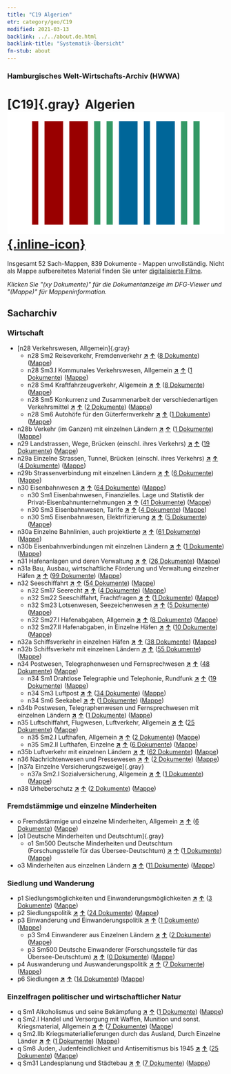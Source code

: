 ```yaml
---
title: "C19 Algerien"
etr: category/geo/C19
modified: 2021-03-13
backlink: ../../about.de.html
backlink-title: "Systematik-Übersicht"
fn-stub: about
---
```


### Hamburgisches Welt-Wirtschafts-Archiv (HWWA)
# [C19]{.gray}&#8201; Algerien&#160; [![Wikidata item](/images/Wikidata-logo.svg){.inline-icon}](http://www.wikidata.org/entity/Q262)




Insgesamt 52 Sach-Mappen, 839 Dokumente - Mappen unvollständig.
Nicht als Mappe aufbereitetes Material finden Sie unter [digitalisierte Filme](/film/h1_sh).

_Klicken Sie "(xy Dokumente)" für die Dokumentanzeige im DFG-Viewer und "(Mappe)" für Mappeninformation._

## Sacharchiv




### Wirtschaft

- [n28 Verkehrswesen, Allgemein]{.gray}
  - n28 Sm2 Reiseverkehr, Fremdenverkehr [**&nearr;**](../../../subject/i/161625/about.de.html "Reiseverkehr, Fremdenverkehr (in der ganzen Welt)") [**&uarr;**](../../../subject/about.de.html#n28_Sm2 "Sachsystematik") (<a href="https://pm20.zbw.eu/dfgview/sh/141354,161625" title="über: Algerien : Reiseverkehr, Fremdenverkehr" target="_blank">8 Dokumente</a>) ([Mappe](http://purl.org/pressemappe20/folder/sh/141354,161625))
  - n28 Sm3.I Kommunales Verkehrswesen, Allgemein [**&nearr;**](../../../subject/i/145513/about.de.html "Kommunales Verkehrswesen, Allgemein (in der ganzen Welt)") [**&uarr;**](../../../subject/about.de.html#n28_Sm3.I "Sachsystematik") (<a href="https://pm20.zbw.eu/dfgview/sh/141354,145513" title="über: Algerien : Kommunales Verkehrswesen, Allgemein" target="_blank">1 Dokumente</a>) ([Mappe](http://purl.org/pressemappe20/folder/sh/141354,145513))
  - n28 Sm4 Kraftfahrzeugverkehr, Allgemein [**&nearr;**](../../../subject/i/145515/about.de.html "Kraftfahrzeugverkehr, Allgemein (in der ganzen Welt)") [**&uarr;**](../../../subject/about.de.html#n28_Sm4 "Sachsystematik") (<a href="https://pm20.zbw.eu/dfgview/sh/141354,145515" title="über: Algerien : Kraftfahrzeugverkehr, Allgemein" target="_blank">8 Dokumente</a>) ([Mappe](http://purl.org/pressemappe20/folder/sh/141354,145515))
  - n28 Sm5 Konkurrenz und Zusammenarbeit der verschiedenartigen Verkehrsmittel [**&nearr;**](../../../subject/i/145516/about.de.html "Konkurrenz und Zusammenarbeit der verschiedenartigen Verkehrsmittel (in der ganzen Welt)") [**&uarr;**](../../../subject/about.de.html#n28_Sm5 "Sachsystematik") (<a href="https://pm20.zbw.eu/dfgview/sh/141354,145516" title="über: Algerien : Konkurrenz und Zusammenarbeit der verschiedenartigen Verkehrsmittel" target="_blank">2 Dokumente</a>) ([Mappe](http://purl.org/pressemappe20/folder/sh/141354,145516))
  - n28 Sm6 Autohöfe für den Güterfernverkehr [**&nearr;**](../../../subject/i/145517/about.de.html "Autohöfe für den Güterfernverkehr (in der ganzen Welt)") [**&uarr;**](../../../subject/about.de.html#n28_Sm6 "Sachsystematik") (<a href="https://pm20.zbw.eu/dfgview/sh/141354,145517" title="über: Algerien : Autohöfe für den Güterfernverkehr" target="_blank">1 Dokumente</a>) ([Mappe](http://purl.org/pressemappe20/folder/sh/141354,145517))
- n28b Verkehr (im Ganzen) mit einzelnen Ländern [**&nearr;**](../../../subject/i/145523/about.de.html "Verkehr (im Ganzen) mit einzelnen Ländern (in der ganzen Welt)") [**&uarr;**](../../../subject/about.de.html#n28b "Sachsystematik") (<a href="https://pm20.zbw.eu/dfgview/sh/141354,145523" title="über: Algerien : Verkehr (im Ganzen) mit einzelnen Ländern" target="_blank">1 Dokumente</a>) ([Mappe](http://purl.org/pressemappe20/folder/sh/141354,145523))
- n29 Landstrassen, Wege, Brücken (einschl. ihres Verkehrs) [**&nearr;**](../../../subject/i/145524/about.de.html "Landstrassen, Wege, Brücken (einschl. ihres Verkehrs) (in der ganzen Welt)") [**&uarr;**](../../../subject/about.de.html#n29 "Sachsystematik") (<a href="https://pm20.zbw.eu/dfgview/sh/141354,145524" title="über: Algerien : Landstrassen, Wege, Brücken (einschl. ihres Verkehrs)" target="_blank">19 Dokumente</a>) ([Mappe](http://purl.org/pressemappe20/folder/sh/141354,145524))
- n29a Einzelne Strassen, Tunnel, Brücken (einschl. ihres Verkehrs) [**&nearr;**](../../../subject/i/145529/about.de.html "Einzelne Strassen, Tunnel, Brücken (einschl. ihres Verkehrs) (in der ganzen Welt)") [**&uarr;**](../../../subject/about.de.html#n29a "Sachsystematik") (<a href="https://pm20.zbw.eu/dfgview/sh/141354,145529" title="über: Algerien : Einzelne Strassen, Tunnel, Brücken (einschl. ihres Verkehrs)" target="_blank">4 Dokumente</a>) ([Mappe](http://purl.org/pressemappe20/folder/sh/141354,145529))
- n29b Strassenverbindung mit einzelnen Ländern [**&nearr;**](../../../subject/i/145530/about.de.html "Strassenverbindung mit einzelnen Ländern (in der ganzen Welt)") [**&uarr;**](../../../subject/about.de.html#n29b "Sachsystematik") (<a href="https://pm20.zbw.eu/dfgview/sh/141354,145530" title="über: Algerien : Strassenverbindung mit einzelnen Ländern" target="_blank">6 Dokumente</a>) ([Mappe](http://purl.org/pressemappe20/folder/sh/141354,145530))
- n30 Eisenbahnwesen [**&nearr;**](../../../subject/i/145531/about.de.html "Eisenbahnwesen (in der ganzen Welt)") [**&uarr;**](../../../subject/about.de.html#n30 "Sachsystematik") (<a href="https://pm20.zbw.eu/dfgview/sh/141354,145531" title="über: Algerien : Eisenbahnwesen" target="_blank">64 Dokumente</a>) ([Mappe](http://purl.org/pressemappe20/folder/sh/141354,145531))
  - n30 Sm1 Eisenbahnwesen, Finanzielles. Lage und Statistik der Privat-Eisenbahnunternehmungen [**&nearr;**](../../../subject/i/145532/about.de.html "Eisenbahnwesen, Finanzielles. Lage und Statistik der Privat-Eisenbahnunternehmungen (in der ganzen Welt)") [**&uarr;**](../../../subject/about.de.html#n30_Sm1 "Sachsystematik") (<a href="https://pm20.zbw.eu/dfgview/sh/141354,145532" title="über: Algerien : Eisenbahnwesen, Finanzielles. Lage und Statistik der Privat-Eisenbahnunternehmungen" target="_blank">41 Dokumente</a>) ([Mappe](http://purl.org/pressemappe20/folder/sh/141354,145532))
  - n30 Sm3 Eisenbahnwesen, Tarife [**&nearr;**](../../../subject/i/145534/about.de.html "Eisenbahnwesen, Tarife (in der ganzen Welt)") [**&uarr;**](../../../subject/about.de.html#n30_Sm3 "Sachsystematik") (<a href="https://pm20.zbw.eu/dfgview/sh/141354,145534" title="über: Algerien : Eisenbahnwesen, Tarife" target="_blank">4 Dokumente</a>) ([Mappe](http://purl.org/pressemappe20/folder/sh/141354,145534))
  - n30 Sm5 Eisenbahnwesen, Elektrifizierung [**&nearr;**](../../../subject/i/145536/about.de.html "Eisenbahnwesen, Elektrifizierung (in der ganzen Welt)") [**&uarr;**](../../../subject/about.de.html#n30_Sm5 "Sachsystematik") (<a href="https://pm20.zbw.eu/dfgview/sh/141354,145536" title="über: Algerien : Eisenbahnwesen, Elektrifizierung" target="_blank">5 Dokumente</a>) ([Mappe](http://purl.org/pressemappe20/folder/sh/141354,145536))
- n30a Einzelne Bahnlinien, auch projektierte [**&nearr;**](../../../subject/i/145556/about.de.html "Einzelne Bahnlinien, auch projektierte (in der ganzen Welt)") [**&uarr;**](../../../subject/about.de.html#n30a "Sachsystematik") (<a href="https://pm20.zbw.eu/dfgview/sh/141354,145556" title="über: Algerien : Einzelne Bahnlinien, auch projektierte" target="_blank">61 Dokumente</a>) ([Mappe](http://purl.org/pressemappe20/folder/sh/141354,145556))
- n30b Eisenbahnverbindungen mit einzelnen Ländern [**&nearr;**](../../../subject/i/145562/about.de.html "Eisenbahnverbindungen mit einzelnen Ländern (in der ganzen Welt)") [**&uarr;**](../../../subject/about.de.html#n30b "Sachsystematik") (<a href="https://pm20.zbw.eu/dfgview/sh/141354,145562" title="über: Algerien : Eisenbahnverbindungen mit einzelnen Ländern" target="_blank">1 Dokumente</a>) ([Mappe](http://purl.org/pressemappe20/folder/sh/141354,145562))
- n31 Hafenanlagen und deren Verwaltung [**&nearr;**](../../../subject/i/145563/about.de.html "Hafenanlagen und deren Verwaltung (in der ganzen Welt)") [**&uarr;**](../../../subject/about.de.html#n31 "Sachsystematik") (<a href="https://pm20.zbw.eu/dfgview/sh/141354,145563" title="über: Algerien : Hafenanlagen und deren Verwaltung" target="_blank">26 Dokumente</a>) ([Mappe](http://purl.org/pressemappe20/folder/sh/141354,145563))
- n31a Bau, Ausbau, wirtschaftliche Förderung und Verwaltung einzelner Häfen [**&nearr;**](../../../subject/i/145565/about.de.html "Bau, Ausbau, wirtschaftliche Förderung und Verwaltung einzelner Häfen (in der ganzen Welt)") [**&uarr;**](../../../subject/about.de.html#n31a "Sachsystematik") (<a href="https://pm20.zbw.eu/dfgview/sh/141354,145565" title="über: Algerien : Bau, Ausbau, wirtschaftliche Förderung und Verwaltung einzelner Häfen" target="_blank">99 Dokumente</a>) ([Mappe](http://purl.org/pressemappe20/folder/sh/141354,145565))
- n32 Seeschiffahrt [**&nearr;**](../../../subject/i/145567/about.de.html "Seeschiffahrt (in der ganzen Welt)") [**&uarr;**](../../../subject/about.de.html#n32 "Sachsystematik") (<a href="https://pm20.zbw.eu/dfgview/sh/141354,145567" title="über: Algerien : Seeschiffahrt" target="_blank">54 Dokumente</a>) ([Mappe](http://purl.org/pressemappe20/folder/sh/141354,145567))
  - n32 Sm17 Seerecht [**&nearr;**](../../../subject/i/161598/about.de.html "Seerecht (in der ganzen Welt)") [**&uarr;**](../../../subject/about.de.html#n32_Sm17 "Sachsystematik") (<a href="https://pm20.zbw.eu/dfgview/sh/141354,161598" title="über: Algerien : Seerecht" target="_blank">4 Dokumente</a>) ([Mappe](http://purl.org/pressemappe20/folder/sh/141354,161598))
  - n32 Sm22 Seeschiffahrt, Frachtfragen [**&nearr;**](../../../subject/i/145595/about.de.html "Seeschiffahrt, Frachtfragen (in der ganzen Welt)") [**&uarr;**](../../../subject/about.de.html#n32_Sm22 "Sachsystematik") (<a href="https://pm20.zbw.eu/dfgview/sh/141354,145595" title="über: Algerien : Seeschiffahrt, Frachtfragen" target="_blank">1 Dokumente</a>) ([Mappe](http://purl.org/pressemappe20/folder/sh/141354,145595))
  - n32 Sm23 Lotsenwesen, Seezeichenwesen [**&nearr;**](../../../subject/i/145596/about.de.html "Lotsenwesen, Seezeichenwesen (in der ganzen Welt)") [**&uarr;**](../../../subject/about.de.html#n32_Sm23 "Sachsystematik") (<a href="https://pm20.zbw.eu/dfgview/sh/141354,145596" title="über: Algerien : Lotsenwesen, Seezeichenwesen" target="_blank">5 Dokumente</a>) ([Mappe](http://purl.org/pressemappe20/folder/sh/141354,145596))
  - n32 Sm27.I Hafenabgaben, Allgemein [**&nearr;**](../../../subject/i/145600/about.de.html "Hafenabgaben, Allgemein (in der ganzen Welt)") [**&uarr;**](../../../subject/about.de.html#n32_Sm27.I "Sachsystematik") (<a href="https://pm20.zbw.eu/dfgview/sh/141354,145600" title="über: Algerien : Hafenabgaben, Allgemein" target="_blank">8 Dokumente</a>) ([Mappe](http://purl.org/pressemappe20/folder/sh/141354,145600))
  - n32 Sm27.II Hafenabgaben, in Einzelne Häfen [**&nearr;**](../../../subject/i/145601/about.de.html "Hafenabgaben, in Einzelne Häfen (in der ganzen Welt)") [**&uarr;**](../../../subject/about.de.html#n32_Sm27.II "Sachsystematik") (<a href="https://pm20.zbw.eu/dfgview/sh/141354,145601" title="über: Algerien : Hafenabgaben, in Einzelne Häfen" target="_blank">10 Dokumente</a>) ([Mappe](http://purl.org/pressemappe20/folder/sh/141354,145601))
- n32a Schiffsverkehr in einzelnen Häfen [**&nearr;**](../../../subject/i/145644/about.de.html "Schiffsverkehr in einzelnen Häfen (in der ganzen Welt)") [**&uarr;**](../../../subject/about.de.html#n32a "Sachsystematik") (<a href="https://pm20.zbw.eu/dfgview/sh/141354,145644" title="über: Algerien : Schiffsverkehr in einzelnen Häfen" target="_blank">38 Dokumente</a>) ([Mappe](http://purl.org/pressemappe20/folder/sh/141354,145644))
- n32b Schiffsverkehr mit einzelnen Ländern [**&nearr;**](../../../subject/i/145645/about.de.html "Schiffsverkehr mit einzelnen Ländern (in der ganzen Welt)") [**&uarr;**](../../../subject/about.de.html#n32b "Sachsystematik") (<a href="https://pm20.zbw.eu/dfgview/sh/141354,145645" title="über: Algerien : Schiffsverkehr mit einzelnen Ländern" target="_blank">55 Dokumente</a>) ([Mappe](http://purl.org/pressemappe20/folder/sh/141354,145645))
- n34 Postwesen, Telegraphenwesen und Fernsprechwesen [**&nearr;**](../../../subject/i/145662/about.de.html "Postwesen, Telegraphenwesen und Fernsprechwesen (in der ganzen Welt)") [**&uarr;**](../../../subject/about.de.html#n34 "Sachsystematik") (<a href="https://pm20.zbw.eu/dfgview/sh/141354,145662" title="über: Algerien : Postwesen, Telegraphenwesen und Fernsprechwesen" target="_blank">48 Dokumente</a>) ([Mappe](http://purl.org/pressemappe20/folder/sh/141354,145662))
  - n34 Sm1 Drahtlose Telegraphie und Telephonie, Rundfunk [**&nearr;**](../../../subject/i/145663/about.de.html "Drahtlose Telegraphie und Telephonie, Rundfunk (in der ganzen Welt)") [**&uarr;**](../../../subject/about.de.html#n34_Sm1 "Sachsystematik") (<a href="https://pm20.zbw.eu/dfgview/sh/141354,145663" title="über: Algerien : Drahtlose Telegraphie und Telephonie, Rundfunk" target="_blank">19 Dokumente</a>) ([Mappe](http://purl.org/pressemappe20/folder/sh/141354,145663))
  - n34 Sm3 Luftpost [**&nearr;**](../../../subject/i/145665/about.de.html "Luftpost (in der ganzen Welt)") [**&uarr;**](../../../subject/about.de.html#n34_Sm3 "Sachsystematik") (<a href="https://pm20.zbw.eu/dfgview/sh/141354,145665" title="über: Algerien : Luftpost" target="_blank">34 Dokumente</a>) ([Mappe](http://purl.org/pressemappe20/folder/sh/141354,145665))
  - n34 Sm6 Seekabel [**&nearr;**](../../../subject/i/145668/about.de.html "Seekabel (in der ganzen Welt)") [**&uarr;**](../../../subject/about.de.html#n34_Sm6 "Sachsystematik") (<a href="https://pm20.zbw.eu/dfgview/sh/141354,145668" title="über: Algerien : Seekabel" target="_blank">1 Dokumente</a>) ([Mappe](http://purl.org/pressemappe20/folder/sh/141354,145668))
- n34b Postwesen, Telegraphenwesen und Fernsprechwesen mit einzelnen Ländern [**&nearr;**](../../../subject/i/145680/about.de.html "Postwesen, Telegraphenwesen und Fernsprechwesen mit einzelnen Ländern (in der ganzen Welt)") [**&uarr;**](../../../subject/about.de.html#n34b "Sachsystematik") (<a href="https://pm20.zbw.eu/dfgview/sh/141354,145680" title="über: Algerien : Postwesen, Telegraphenwesen und Fernsprechwesen mit einzelnen Ländern" target="_blank">1 Dokumente</a>) ([Mappe](http://purl.org/pressemappe20/folder/sh/141354,145680))
- n35 Luftschiffahrt, Flugwesen, Luftverkehr, Allgemein [**&nearr;**](../../../subject/i/145681/about.de.html "Luftschiffahrt, Flugwesen, Luftverkehr, Allgemein (in der ganzen Welt)") [**&uarr;**](../../../subject/about.de.html#n35 "Sachsystematik") (<a href="https://pm20.zbw.eu/dfgview/sh/141354,145681" title="über: Algerien : Luftschiffahrt, Flugwesen, Luftverkehr, Allgemein" target="_blank">25 Dokumente</a>) ([Mappe](http://purl.org/pressemappe20/folder/sh/141354,145681))
  - n35 Sm2.I Lufthafen, Allgemein [**&nearr;**](../../../subject/i/145683/about.de.html "Lufthafen, Allgemein (in der ganzen Welt)") [**&uarr;**](../../../subject/about.de.html#n35_Sm2.I "Sachsystematik") (<a href="https://pm20.zbw.eu/dfgview/sh/141354,145683" title="über: Algerien : Lufthafen, Allgemein" target="_blank">2 Dokumente</a>) ([Mappe](http://purl.org/pressemappe20/folder/sh/141354,145683))
  - n35 Sm2.II Lufthafen, Einzelne [**&nearr;**](../../../subject/i/145684/about.de.html "Lufthafen, Einzelne (in der ganzen Welt)") [**&uarr;**](../../../subject/about.de.html#n35_Sm2.II "Sachsystematik") (<a href="https://pm20.zbw.eu/dfgview/sh/141354,145684" title="über: Algerien : Lufthafen, Einzelne" target="_blank">6 Dokumente</a>) ([Mappe](http://purl.org/pressemappe20/folder/sh/141354,145684))
- n35b Luftverkehr mit einzelnen Ländern [**&nearr;**](../../../subject/i/145706/about.de.html "Luftverkehr mit einzelnen Ländern (in der ganzen Welt)") [**&uarr;**](../../../subject/about.de.html#n35b "Sachsystematik") (<a href="https://pm20.zbw.eu/dfgview/sh/141354,145706" title="über: Algerien : Luftverkehr mit einzelnen Ländern" target="_blank">62 Dokumente</a>) ([Mappe](http://purl.org/pressemappe20/folder/sh/141354,145706))
- n36 Nachrichtenwesen und Pressewesen [**&nearr;**](../../../subject/i/145707/about.de.html "Nachrichtenwesen und Pressewesen (in der ganzen Welt)") [**&uarr;**](../../../subject/about.de.html#n36 "Sachsystematik") (<a href="https://pm20.zbw.eu/dfgview/sh/141354,145707" title="über: Algerien : Nachrichtenwesen und Pressewesen" target="_blank">2 Dokumente</a>) ([Mappe](http://purl.org/pressemappe20/folder/sh/141354,145707))
- [n37a Einzelne Versicherungszweige]{.gray}
  - n37a Sm2.I Sozialversicherung, Allgemein [**&nearr;**](../../../subject/i/145733/about.de.html "Sozialversicherung, Allgemein (in der ganzen Welt)") [**&uarr;**](../../../subject/about.de.html#n37a_Sm2.I "Sachsystematik") (<a href="https://pm20.zbw.eu/dfgview/sh/141354,145733" title="über: Algerien : Sozialversicherung, Allgemein" target="_blank">1 Dokumente</a>) ([Mappe](http://purl.org/pressemappe20/folder/sh/141354,145733))
- n38 Urheberschutz [**&nearr;**](../../../subject/i/145757/about.de.html "Urheberschutz (in der ganzen Welt)") [**&uarr;**](../../../subject/about.de.html#n38 "Sachsystematik") (<a href="https://pm20.zbw.eu/dfgview/sh/141354,145757" title="über: Algerien : Urheberschutz" target="_blank">2 Dokumente</a>) ([Mappe](http://purl.org/pressemappe20/folder/sh/141354,145757))

### Fremdstämmige und einzelne Minderheiten

- o Fremdstämmige und einzelne Minderheiten, Allgemein [**&nearr;**](../../../subject/i/145908/about.de.html "Fremdstämmige und einzelne Minderheiten, Allgemein (in der ganzen Welt)") [**&uarr;**](../../../subject/about.de.html#o "Sachsystematik") (<a href="https://pm20.zbw.eu/dfgview/sh/141354,145908" title="über: Algerien : Fremdstämmige und einzelne Minderheiten, Allgemein" target="_blank">6 Dokumente</a>) ([Mappe](http://purl.org/pressemappe20/folder/sh/141354,145908))
- [o1 Deutsche Minderheiten und Deutschtum]{.gray}
  - o1 Sm500 Deutsche Minderheiten und Deutschtum (Forschungsstelle für das Übersee-Deutschtum) [**&nearr;**](../../../subject/i/145911/about.de.html "Deutsche Minderheiten und Deutschtum (Forschungsstelle für das Übersee-Deutschtum) (in der ganzen Welt)") [**&uarr;**](../../../subject/about.de.html#o1_Sm500 "Sachsystematik") (<a href="https://pm20.zbw.eu/dfgview/sh/141354,145911" title="über: Algerien : Deutsche Minderheiten und Deutschtum (Forschungsstelle für das Übersee-Deutschtum)" target="_blank">1 Dokumente</a>) ([Mappe](http://purl.org/pressemappe20/folder/sh/141354,145911))
- o3 Minderheiten aus einzelnen Ländern [**&nearr;**](../../../subject/i/182220/about.de.html "Minderheiten aus einzelnen Ländern (in der ganzen Welt)") [**&uarr;**](../../../subject/about.de.html#o3 "Sachsystematik") (<a href="https://pm20.zbw.eu/dfgview/sh/141354,182220" title="über: Algerien : Minderheiten aus einzelnen Ländern" target="_blank">11 Dokumente</a>) ([Mappe](http://purl.org/pressemappe20/folder/sh/141354,182220))

### Siedlung und Wanderung

- p1 Siedlungsmöglichkeiten und Einwanderungsmöglichkeiten [**&nearr;**](../../../subject/i/145914/about.de.html "Siedlungsmöglichkeiten und Einwanderungsmöglichkeiten (in der ganzen Welt)") [**&uarr;**](../../../subject/about.de.html#p1 "Sachsystematik") (<a href="https://pm20.zbw.eu/dfgview/sh/141354,145914" title="über: Algerien : Siedlungsmöglichkeiten und Einwanderungsmöglichkeiten" target="_blank">3 Dokumente</a>) ([Mappe](http://purl.org/pressemappe20/folder/sh/141354,145914))
- p2 Siedlungspolitik [**&nearr;**](../../../subject/i/145915/about.de.html "Siedlungspolitik (in der ganzen Welt)") [**&uarr;**](../../../subject/about.de.html#p2 "Sachsystematik") (<a href="https://pm20.zbw.eu/dfgview/sh/141354,145915" title="über: Algerien : Siedlungspolitik" target="_blank">24 Dokumente</a>) ([Mappe](http://purl.org/pressemappe20/folder/sh/141354,145915))
- p3 Einwanderung und Einwanderungspolitik [**&nearr;**](../../../subject/i/145917/about.de.html "Einwanderung und Einwanderungspolitik (in der ganzen Welt)") [**&uarr;**](../../../subject/about.de.html#p3 "Sachsystematik") (<a href="https://pm20.zbw.eu/dfgview/sh/141354,145917" title="über: Algerien : Einwanderung und Einwanderungspolitik" target="_blank">1 Dokumente</a>) ([Mappe](http://purl.org/pressemappe20/folder/sh/141354,145917))
  - p3 Sm4 Einwanderer aus Einzelnen Ländern [**&nearr;**](../../../subject/i/182222/about.de.html "Einwanderer aus Einzelnen Ländern (in der ganzen Welt)") [**&uarr;**](../../../subject/about.de.html#p3_Sm4 "Sachsystematik") (<a href="https://pm20.zbw.eu/dfgview/sh/141354,182222" title="über: Algerien : Einwanderer aus Einzelnen Ländern" target="_blank">2 Dokumente</a>) ([Mappe](http://purl.org/pressemappe20/folder/sh/141354,182222))
  - p3 Sm500 Deutsche Einwanderer (Forschungsstelle für das Übersee-Deutschtum) [**&nearr;**](../../../subject/i/145921/about.de.html "Deutsche Einwanderer (Forschungsstelle für das Übersee-Deutschtum) (in der ganzen Welt)") [**&uarr;**](../../../subject/about.de.html#p3_Sm500 "Sachsystematik") (<a href="https://pm20.zbw.eu/dfgview/sh/141354,145921" title="über: Algerien : Deutsche Einwanderer (Forschungsstelle für das Übersee-Deutschtum)" target="_blank">0 Dokumente</a>) ([Mappe](http://purl.org/pressemappe20/folder/sh/141354,145921))
- p4 Auswanderung und Auswanderungspolitik [**&nearr;**](../../../subject/i/145925/about.de.html "Auswanderung und Auswanderungspolitik (in der ganzen Welt)") [**&uarr;**](../../../subject/about.de.html#p4 "Sachsystematik") (<a href="https://pm20.zbw.eu/dfgview/sh/141354,145925" title="über: Algerien : Auswanderung und Auswanderungspolitik" target="_blank">7 Dokumente</a>) ([Mappe](http://purl.org/pressemappe20/folder/sh/141354,145925))
- p6 Siedlungen [**&nearr;**](../../../subject/i/145931/about.de.html "Siedlungen (in der ganzen Welt)") [**&uarr;**](../../../subject/about.de.html#p6 "Sachsystematik") (<a href="https://pm20.zbw.eu/dfgview/sh/141354,145931" title="über: Algerien : Siedlungen" target="_blank">14 Dokumente</a>) ([Mappe](http://purl.org/pressemappe20/folder/sh/141354,145931))

### Einzelfragen politischer und wirtschaftlicher Natur

- q Sm1 Alkoholismus und seine Bekämpfung [**&nearr;**](../../../subject/i/145941/about.de.html "Alkoholismus und seine Bekämpfung (in der ganzen Welt)") [**&uarr;**](../../../subject/about.de.html#q_Sm1 "Sachsystematik") (<a href="https://pm20.zbw.eu/dfgview/sh/141354,145941" title="über: Algerien : Alkoholismus und seine Bekämpfung" target="_blank">1 Dokumente</a>) ([Mappe](http://purl.org/pressemappe20/folder/sh/141354,145941))
- q Sm2.I Handel und Versorgung mit Waffen, Munition und sonst. Kriegsmaterial, Allgemein [**&nearr;**](../../../subject/i/145942/about.de.html "Handel und Versorgung mit Waffen, Munition und sonst. Kriegsmaterial, Allgemein (in der ganzen Welt)") [**&uarr;**](../../../subject/about.de.html#q_Sm2.I "Sachsystematik") (<a href="https://pm20.zbw.eu/dfgview/sh/141354,145942" title="über: Algerien : Handel und Versorgung mit Waffen, Munition und sonst. Kriegsmaterial, Allgemein" target="_blank">7 Dokumente</a>) ([Mappe](http://purl.org/pressemappe20/folder/sh/141354,145942))
- q Sm2.IIb Kriegsmateriallieferungen durch das Ausland, Durch Einzelne Länder [**&nearr;**](../../../subject/i/145944/about.de.html "Kriegsmateriallieferungen durch das Ausland, Durch Einzelne Länder (in der ganzen Welt)") [**&uarr;**](../../../subject/about.de.html#q_Sm2.IIb "Sachsystematik") (<a href="https://pm20.zbw.eu/dfgview/sh/141354,145944" title="über: Algerien : Kriegsmateriallieferungen durch das Ausland, Durch Einzelne Länder" target="_blank">1 Dokumente</a>) ([Mappe](http://purl.org/pressemappe20/folder/sh/141354,145944))
- q Sm8 Juden, Judenfeindlichkeit und Antisemitismus bis 1945 [**&nearr;**](../../../subject/i/145952/about.de.html "Juden, Judenfeindlichkeit und Antisemitismus bis 1945 (in der ganzen Welt)") [**&uarr;**](../../../subject/about.de.html#q_Sm8 "Sachsystematik") (<a href="https://pm20.zbw.eu/dfgview/sh/141354,145952" title="über: Algerien : Juden, Judenfeindlichkeit und Antisemitismus bis 1945" target="_blank">25 Dokumente</a>) ([Mappe](http://purl.org/pressemappe20/folder/sh/141354,145952))
- q Sm31 Landesplanung und Städtebau [**&nearr;**](../../../subject/i/145983/about.de.html "Landesplanung und Städtebau (in der ganzen Welt)") [**&uarr;**](../../../subject/about.de.html#q_Sm31 "Sachsystematik") (<a href="https://pm20.zbw.eu/dfgview/sh/141354,145983" title="über: Algerien : Landesplanung und Städtebau" target="_blank">7 Dokumente</a>) ([Mappe](http://purl.org/pressemappe20/folder/sh/141354,145983))



